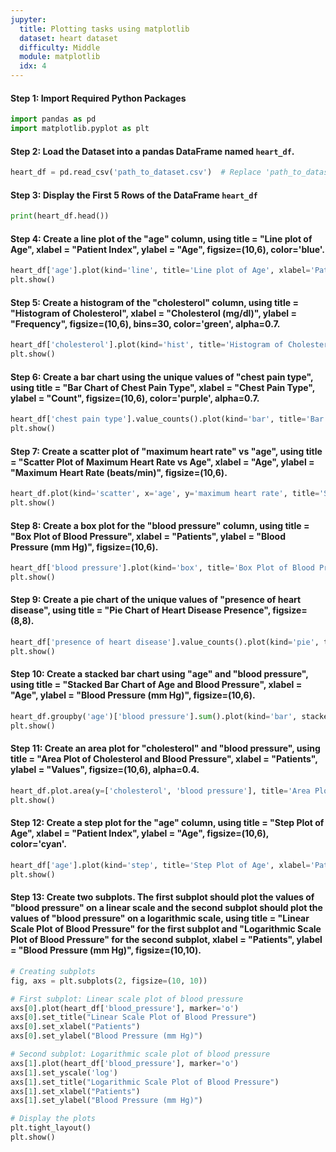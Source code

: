 ```yaml
---
jupyter:
  title: Plotting tasks using matplotlib
  dataset: heart dataset
  difficulty: Middle
  module: matplotlib
  idx: 4
---
```



#### Step 1: Import Required Python Packages
```python
import pandas as pd
import matplotlib.pyplot as plt
```

#### Step 2: Load the Dataset into a pandas DataFrame named `heart_df`.
```python
heart_df = pd.read_csv('path_to_dataset.csv')  # Replace 'path_to_dataset.csv' with the actual file path

```

#### Step 3: Display the First 5 Rows of the DataFrame `heart_df`
```python
print(heart_df.head())

```

#### Step 4: Create a line plot of the "age" column, using title = "Line plot of Age", xlabel = "Patient Index", ylabel = "Age", figsize=(10,6), color='blue'.
```python
heart_df['age'].plot(kind='line', title='Line plot of Age', xlabel='Patient Index', ylabel='Age', figsize=(10, 6), color='blue')
plt.show()
```

#### Step 5: Create a histogram of the "cholesterol" column, using title = "Histogram of Cholesterol", xlabel = "Cholesterol (mg/dl)", ylabel = "Frequency", figsize=(10,6), bins=30, color='green', alpha=0.7.
```python
heart_df['cholesterol'].plot(kind='hist', title='Histogram of Cholesterol', xlabel='Cholesterol (mg/dl)', ylabel='Frequency', figsize=(10, 6), bins=30, color='green', alpha=0.7)
plt.show()

```

#### Step 6: Create a bar chart using the unique values of "chest pain type", using title = "Bar Chart of Chest Pain Type", xlabel = "Chest Pain Type", ylabel = "Count", figsize=(10,6), color='purple', alpha=0.7.
```python
heart_df['chest pain type'].value_counts().plot(kind='bar', title='Bar Chart of Chest Pain Type', xlabel='Chest Pain Type', ylabel='Count', figsize=(10, 6), color='purple', alpha=0.7)
plt.show()

```

#### Step 7: Create a scatter plot of "maximum heart rate" vs "age", using title = "Scatter Plot of Maximum Heart Rate vs Age", xlabel = "Age", ylabel = "Maximum Heart Rate (beats/min)", figsize=(10,6).
```python
heart_df.plot(kind='scatter', x='age', y='maximum heart rate', title='Scatter Plot of Maximum Heart Rate vs Age', xlabel='Age', ylabel='Maximum Heart Rate (beats/min)', figsize=(10, 6))
plt.show()

```
#### Step 8: Create a box plot for the "blood pressure" column, using title = "Box Plot of Blood Pressure", xlabel = "Patients", ylabel = "Blood Pressure (mm Hg)", figsize=(10,6).
```python
heart_df['blood pressure'].plot(kind='box', title='Box Plot of Blood Pressure', xlabel='Patients', ylabel='Blood Pressure (mm Hg)', figsize=(10, 6))
plt.show()

```

#### Step 9: Create a pie chart of the unique values of "presence of heart disease", using title = "Pie Chart of Heart Disease Presence", figsize=(8,8).
```python
heart_df['presence of heart disease'].value_counts().plot(kind='pie', title='Pie Chart of Heart Disease Presence', figsize=(8, 8), autopct='%1.1f%%')
plt.show()

```

#### Step 10: Create a stacked bar chart using "age" and "blood pressure", using title = "Stacked Bar Chart of Age and Blood Pressure", xlabel = "Age", ylabel = "Blood Pressure (mm Hg)", figsize=(10,6).
```python
heart_df.groupby('age')['blood pressure'].sum().plot(kind='bar', stacked=True, title='Stacked Bar Chart of Age and Blood Pressure', xlabel='Age', ylabel='Blood Pressure (mm Hg)', figsize=(10, 6))
plt.show()

```

#### Step 11: Create an area plot for "cholesterol" and "blood pressure", using title = "Area Plot of Cholesterol and Blood Pressure", xlabel = "Patients", ylabel = "Values", figsize=(10,6), alpha=0.4.
```python
heart_df.plot.area(y=['cholesterol', 'blood pressure'], title='Area Plot of Cholesterol and Blood Pressure', xlabel='Patients', ylabel='Values', figsize=(10, 6), alpha=0.4)
plt.show()

```

#### Step 12: Create a step plot for the "age" column, using title = "Step Plot of Age", xlabel = "Patient Index", ylabel = "Age", figsize=(10,6), color='cyan'.
```python
heart_df['age'].plot(kind='step', title='Step Plot of Age', xlabel='Patient Index', ylabel='Age', figsize=(10, 6), color='cyan')
plt.show()

```

#### Step 13: Create two subplots. The first subplot should plot the values of "blood pressure" on a linear scale and the second subplot should plot the values of "blood pressure" on a logarithmic scale, using title = "Linear Scale Plot of Blood Pressure" for the first subplot and "Logarithmic Scale Plot of Blood Pressure" for the second subplot, xlabel = "Patients", ylabel = "Blood Pressure (mm Hg)", figsize=(10,10).
```python
# Creating subplots
fig, axs = plt.subplots(2, figsize=(10, 10))

# First subplot: Linear scale plot of blood pressure
axs[0].plot(heart_df['blood_pressure'], marker='o')
axs[0].set_title("Linear Scale Plot of Blood Pressure")
axs[0].set_xlabel("Patients")
axs[0].set_ylabel("Blood Pressure (mm Hg)")

# Second subplot: Logarithmic scale plot of blood pressure
axs[1].plot(heart_df['blood_pressure'], marker='o')
axs[1].set_yscale('log')
axs[1].set_title("Logarithmic Scale Plot of Blood Pressure")
axs[1].set_xlabel("Patients")
axs[1].set_ylabel("Blood Pressure (mm Hg)")

# Display the plots
plt.tight_layout()
plt.show()
```

